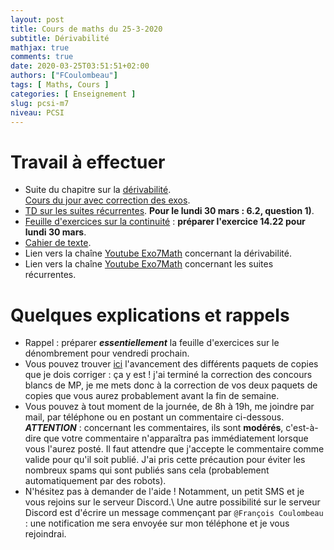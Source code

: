 ```yaml
---
layout: post
title: Cours de maths du 25-3-2020
subtitle: Dérivabilité
mathjax: true
comments: true
date: 2020-03-25T03:51:51+02:00
authors: ["FCoulombeau"]
tags: [ Maths, Cours ]
categories: [ Enseignement ]
slug: pcsi-m7
niveau: PCSI
---
```


# Travail à effectuer

- Suite du chapitre sur la [dérivabilité](https://fcoulombeau.github.io/cours/PCSI-Cours-25032020.pdf).  
  [Cours du jour avec correction des exos](https://fcoulombeau.github.io/cours/PCSI-CoursCor-25032020.pdf).
- [TD sur les suites récurrentes](https://fcoulombeau.github.io/cours/PCSI-TD-25032020.pdf). **Pour le lundi 30 mars : 6.2, question 1)**.
- [Feuille d'exercices sur la continuité](https://fcoulombeau.github.io/cours/PCSI-Exo-25032020.pdf) : **préparer l'exercice 14.22 pour lundi 30 mars**.
- [Cahier de texte](https://fcoulombeau.github.io/cours/CT-25032020.pdf).
- Lien vers la chaîne [Youtube Exo7Math](https://www.youtube.com/results?search_query=exo7math+derivation) concernant la dérivabilité.
- Lien vers la chaîne [Youtube Exo7Math](https://www.youtube.com/watch?v=hqPxTPEqDXw) concernant les suites récurrentes.

# Quelques explications et rappels

- Rappel : préparer **_essentiellement_** la feuille d'exercices sur le dénombrement pour vendredi prochain.
- Vous pouvez trouver [ici](https://fcoulombeau.github.io/2020-03-22-copies/) l'avancement des différents paquets de copies que je dois corriger : ça y est ! j'ai terminé la correction des concours blancs de MP, je me mets donc à la correction de vos deux paquets de copies que vous aurez probablement avant la fin de semaine.
- Vous pouvez à tout moment de la journée, de 8h à 19h, me joindre par mail, par téléphone ou en postant un commentaire ci-dessous.  
  **_ATTENTION_** : concernant les commentaires, ils sont **modérés**, c'est-à-dire que votre commentaire n'apparaîtra pas immédiatement lorsque vous l'aurez posté. Il faut attendre que j'accepte le commentaire comme valide pour qu'il soit publié. J'ai pris cette précaution pour éviter les nombreux spams qui sont publiés sans cela (probablement automatiquement par des robots).
- N'hésitez pas à demander de l'aide ! Notamment, un petit SMS et je vous rejoins sur le serveur Discord.\\
Une autre possibilité sur le serveur Discord est d'écrire un message commençant par `@François Coulombeau` : une notification me sera envoyée sur mon téléphone et je vous rejoindrai.